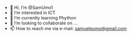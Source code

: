 - 👋 Hi, I’m @SamUmo1
- 👀 I’m interested in ICT
- 🌱 I’m currently learning Phython
- 💞️ I’m looking to collaborate on ...
- 📫 How to reach me via e-mail: samueleumo@gmail.com 

<!---
SamUmo1/SamUmo1 is a ✨ special ✨ repository because its `README.md` (this file) appears on your GitHub profile.
You can click the Preview link to take a look at your changes.
--->
